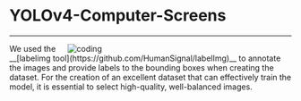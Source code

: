 # YOLOv4-Computer-Screens
-----

<img align="right" alt="coding" width="400" src="![label_img](https://github.com/shreyaskorde16/YOLOv4-Computer-Screens/blob/master/label_img.png)" />
We used the __[labelimg tool](https://github.com/HumanSignal/labelImg)__ to annotate the images and provide labels to the bounding boxes when creating the dataset. For the creation of an excellent dataset that can effectively train the model, it is essential to select high-quality, well-balanced images.
